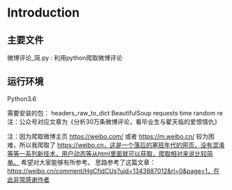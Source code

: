 # Introduction
## 主要文件
  微博评论_简.py : 利用python爬取微博评论
  
## 运行环境
  Python3.6
  
需要安装的包：
  headers_raw_to_dict
  BeautifulSoup
  requests
  time
  random
  re
注：公众号对应文章为《分析30万条微博评论，看毕业生与翟天临的爱恨情仇》

注：因为爬取微博主页 https://weibo.com/ 或者 https://m.weibo.cn/ 较为困难，所以我爬取了 https://weibo.cn，这是一个落后的塞班年代的网页，没有混淆等等一系列新技术，用户动态等从html里面就可以获取，爬取相对来说比较简单。
希望对大家能够有所参考。 思路参考了这篇文章：https://weibo.cn/comment/HgCfidCUs?uid=1343887012&rl=0&page=1，在此非常感谢作者
